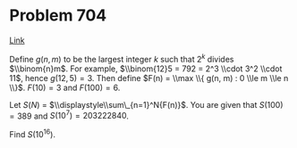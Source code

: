 # Problem 704

[Link](https://projecteuler.net/problem=704)

Define $g(n, m)$ to be the largest integer $k$ such that $2^k$ divides $\\binom{n}m$. For example, $\\binom{12}5 = 792 = 2^3 \\cdot 3^2 \\cdot 11$, hence $g(12, 5) = 3$. Then define $F(n) = \\max \\{ g(n, m) : 0 \\le m \\le n \\}$. $F(10) = 3$ and $F(100) = 6$. 

Let $S(N)$ = $\\displaystyle\\sum\_{n=1}^N{F(n)}$. You are given that $S(100) = 389$ and $S(10^7) = 203222840$. 

Find $S(10^{16})$.

